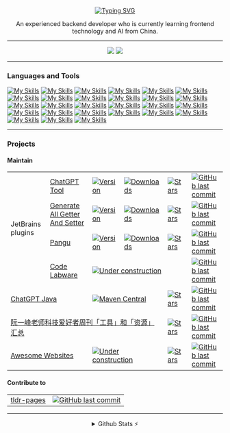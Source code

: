 <p align="center">
 <a href="https://git.io/typing-svg"><img src="https://readme-typing-svg.demolab.com?font=Pacifico&size=30&duration=2500&pause=500&center=true&vCenter=true&width=435&lines=Hi+there+%F0%9F%91%8B;I+am+Ethan+Liu+%F0%9F%98%B8" alt="Typing SVG" /></a>
</p>

<p align="center">
An experienced backend developer who is currently learning frontend technology and AI from China.
</p>

---

<!-- ![](https://komarev.com/ghpvc/?username=LiLittleCat&color=brightgreen&style=for-the-badge) ![](https://hit.yhype.me/github/profile?user_id=40536573) -->

<p align="center">
<a href="https://github.com/LiLittleCat"><img src="https://img.shields.io/badge/Always%20Be-Coding-blue?style=for-the-badge"/></a>
  <a href="https://github.com/LiLittleCat"><img src="https://komarev.com/ghpvc/?username=LiLittleCat&color=brightgreen&style=for-the-badge"/></a>
</p>

<!-- --- -->
---

### Languages and Tools

[![My Skills](https://skillicons.dev/icons?i=java)](https://skillicons.dev)
[![My Skills](https://skillicons.dev/icons?i=spring)](https://skillicons.dev)
[![My Skills](https://skillicons.dev/icons?i=py)](https://skillicons.dev)
[![My Skills](https://skillicons.dev/icons?i=html)](https://skillicons.dev)
[![My Skills](https://skillicons.dev/icons?i=css)](https://skillicons.dev)
[![My Skills](https://skillicons.dev/icons?i=c)](https://skillicons.dev)
[![My Skills](https://skillicons.dev/icons?i=maven)](https://skillicons.dev)
[![My Skills](https://skillicons.dev/icons?i=gradle)](https://skillicons.dev)
[![My Skills](https://skillicons.dev/icons?i=bash)](https://skillicons.dev)
[![My Skills](https://skillicons.dev/icons?i=linux)](https://skillicons.dev)
[![My Skills](https://skillicons.dev/icons?i=jenkins)](https://skillicons.dev)
[![My Skills](https://skillicons.dev/icons?i=docker)](https://skillicons.dev)
[![My Skills](https://skillicons.dev/icons?i=idea)](https://skillicons.dev)
[![My Skills](https://skillicons.dev/icons?i=vscode)](https://skillicons.dev)
[![My Skills](https://skillicons.dev/icons?i=vim)](https://skillicons.dev)
[![My Skills](https://skillicons.dev/icons?i=postman)](https://skillicons.dev)
[![My Skills](https://skillicons.dev/icons?i=md)](https://skillicons.dev)
[![My Skills](https://skillicons.dev/icons?i=git)](https://skillicons.dev)
[![My Skills](https://skillicons.dev/icons?i=github)](https://skillicons.dev)
[![My Skills](https://skillicons.dev/icons?i=gitlab)](https://skillicons.dev)
[![My Skills](https://skillicons.dev/icons?i=githubactions)](https://skillicons.dev)
[![My Skills](https://skillicons.dev/icons?i=nginx)](https://skillicons.dev)
[![My Skills](https://skillicons.dev/icons?i=kafka)](https://skillicons.dev)
[![My Skills](https://skillicons.dev/icons?i=mysql)](https://skillicons.dev)
[![My Skills](https://skillicons.dev/icons?i=postgres)](https://skillicons.dev)
[![My Skills](https://skillicons.dev/icons?i=redis)](https://skillicons.dev)
[![My Skills](https://skillicons.dev/icons?i=sqlite)](https://skillicons.dev)

---

### Projects

#### Maintain

<table>
<tbody>
  <tr>
    <td rowspan="4">JetBrains plugins</td>
    <td><a href="https://github.com/LiLittleCat/intellij-chatgpt" target="_blank">ChatGPT Tool</a></td>
    <td> <a href="https://plugins.jetbrains.com/plugin/20629-chatgpt-tool" target="_blank"><img
                        src="https://img.shields.io/jetbrains/plugin/v/20629-chatgpt-tool.svg?style=flat-square"
                        alt="Version"></a></td>
    <td><a href="https://plugins.jetbrains.com/plugin/20629-chatgpt-tool" target="_blank"><img
                        src="https://img.shields.io/jetbrains/plugin/d/20629-chatgpt-tool.svg?style=flat-square"
                        alt="Downloads"></a></td>
    <td><a href="https://github.com/LiLittleCat/intellij-chatgpt" target="_blank"><img
                        src="https://img.shields.io/github/stars/LiLittleCat/intellij-chatgpt?style=flat-square"
                        alt="Stars"></a></td>
    <td> <a href="https://github.com/LiLittleCat/intellij-chatgpt/commits" target="_blank"><img
                        src="https://img.shields.io/github/last-commit/LiLittleCat/intellij-chatgpt?style=flat-square&amp;label=last"
                        alt="GitHub last commit"></a></td>
  </tr>
  <tr>
    <td><a href="https://github.com/LiLittleCat/intellij-generate-all-getter-and-setter" target="_blank">Generate All Getter And
                    Setter</a></td>
    <td><a href="https://plugins.jetbrains.com/plugin/18969-generate-all-getter-and-setter" target="_blank"><img
                        src="https://img.shields.io/jetbrains/plugin/v/18969-generate-all-getter-and-setter.svg?style=flat-square"
                        alt="Version"></a></td>
    <td> <a href="https://plugins.jetbrains.com/plugin/18969-generate-all-getter-and-setter" target="_blank"><img
                        src="https://img.shields.io/jetbrains/plugin/d/18969-generate-all-getter-and-setter.svg?style=flat-square"
                        alt="Downloads"></a></td>
    <td><a href="https://github.com/LiLittleCat/intellij-generate-all-getter-and-setter" target="_blank"><img
                        src="https://img.shields.io/github/stars/LiLittleCat/intellij-generate-all-getter-and-setter?style=flat-square"
                        alt="Stars"></a></td>
    <td><a href="https://github.com/LiLittleCat/intellij-generate-all-getter-and-setter/commits" target="_blank"><img
                        src="https://img.shields.io/github/last-commit/LiLittleCat/intellij-generate-all-getter-and-setter?style=flat-square&amp;label=last"
                        alt="GitHub last commit"></a></td>
  </tr>
  <tr>
    <td><a href="https://github.com/LiLittleCat/intellij-pangu" target="_blank">Pangu</a></td>
    <td> <a href="https://plugins.jetbrains.com/plugin/19665-pangu" target="_blank"><img
                        src="https://img.shields.io/jetbrains/plugin/v/19665-pangu.svg?style=flat-square"
                        alt="Version"></a></td>
    <td> <a href="https://plugins.jetbrains.com/plugin/19665-pangu" target="_blank"><img
                        src="https://img.shields.io/jetbrains/plugin/d/19665-pangu.svg?style=flat-square"
                        alt="Downloads"></a></td>
    <td> <a href="https://github.com/LiLittleCat/intellij-pangu" target="_blank"><img
                        src="https://img.shields.io/github/stars/LiLittleCat/intellij-pangu?style=flat-square"
                        alt="Stars"></a></td>
    <td>  <a href="https://github.com/LiLittleCat/intellij-pangu/commits" target="_blank"><img
                        src="https://img.shields.io/github/last-commit/LiLittleCat/intellij-pangu?style=flat-square&amp;label=last"
                        alt="GitHub last commit"></a></td>
  </tr>
  <tr>
    <td><a href="https://github.com/CodeLabware/intellij-code-labware" target="_blank">Code Labware</a></td>
    <td colspan=3 > <a href="https://github.com/CodeLabware/intellij-code-labware" target="_blank"><img
                        src="https://img.shields.io/badge/under-construction-yellow?style=flat-square&amp;logo=rubocop"
                        alt="Under construction"></a></td>
    <td> <a href="https://github.com/CodeLabware/intellij-code-labware/commits" target="_blank"><img
                        src="https://img.shields.io/github/last-commit/CodeLabware/intellij-code-labware?style=flat-square&amp;label=last"
                        alt="GitHub last commit"></a></td>
  </tr>
  <tr>
    <td colspan=2><a href="https://github.com/LiLittleCat/ChatGPT" target="_blank">ChatGPT Java</a></td>
    <td colspan=2><a href="https://central.sonatype.com/artifact/com.lilittlecat/chatgpt/1.0.0" target="_blank"><img
                    src="https://img.shields.io/maven-central/v/com.lilittlecat/chatgpt?style=flat-square"
                    alt="Maven Central"></a></td>
    <td><a href="https://github.com/LiLittleCat/ChatGPT" target="_blank"><img
                    src="https://img.shields.io/github/stars/LiLittleCat/ChatGPT?style=flat-square" alt="Stars"></a></td>
    <td> <a href="https://github.com/LiLittleCat/ChatGPT/commits" target="_blank"><img
                    src="https://img.shields.io/github/last-commit/LiLittleCat/ChatGPT?style=flat-square&amp;label=last"
                    alt="GitHub last commit"></a></td>
  </tr>
  <tr>
    <td colspan=4><a href="https://github.com/LiLittleCat/tools-in-ruanyf-weekly" target="_blank">阮一峰老师科技爱好者周刊「工具」和「资源」汇总</a></td>
    <td><a href="https://github.com/LiLittleCat/tools-in-ruanyf-weekly" target="_blank"><img
                    src="https://img.shields.io/github/stars/LiLittleCat/tools-in-ruanyf-weekly?style=flat-square"
                    alt="Stars"></a></td>
    <td> <a href="https://github.com/LiLittleCat/tools-in-ruanyf-weekly/commits" target="_blank"><img
                    src="https://img.shields.io/github/last-commit/LiLittleCat/tools-in-ruanyf-weekly?style=flat-square&amp;label=last"
                    alt="GitHub last commit"></a></td>
  </tr>
  <tr>
    <td colspan=2><a href="https://github.com/LiLittleCat/awesome-websites" target="_blank">Awesome Websites</a></td>
    <td colspan=2><a href="https://github.com/LiLittleCat/awesome-websites" target="_blank"><img
                    src="https://img.shields.io/badge/under-construction-yellow?style=flat-square&amp;logo=rubocop"
                    alt="Under construction"></a></td>
    <td><a href="https://github.com/LiLittleCat/awesome-websites" target="_blank"><img
                    src="https://img.shields.io/github/stars/LiLittleCat/awesome-websites?style=flat-square"
                    alt="Stars"></a></td>
    <td><a href="https://github.com/LiLittleCat/awesome-websites/commits" target="_blank"><img
                    src="https://img.shields.io/github/last-commit/LiLittleCat/awesome-websites?style=flat-square&amp;label=last"
                    alt="GitHub last commit"></a></td>
  </tr>
</tbody>
</table>

#### Contribute to

<table>
<tbody>
  <tr>
    <td><a href="https://github.com/tldr-pages/tldr>" target="_blank">tldr-pages</a></td>
    <td><a href="https://github.com/tldr-pages/tldr/commits?author=lilittlecat" target="_blank"><img
                    src="https://img.shields.io/github/last-commit/LiLittleCat/tldr?style=flat-square&label=last"
                    alt="GitHub last commit"></a></td>
  </tr>
  </tbody>
</table>

---

<details align="center" >
  <summary>Github Stats ⚡</summary>

  <a href="#">![Github stats](https://github-readme-stats.vercel.app/api?username=LiLittleCat&theme=onedark&count_private=true&hide_border=true&line_height=20&hide_title=true)</a>
  <a href="#">![Top Langs](https://github-readme-stats.vercel.app/api/top-langs/?username=LiLittleCat&layout=compact&theme=onedark&count_private=true&hide_border=true&hide_title=true)</a>
  </br>
  <a href="#">![trophy](https://github-profile-trophy.vercel.app/?username=LiLittleCat&theme=onedark&count_private=true&hide_border=true&line_height=20&hide_title=true&row=1)</a>
</details>

<!-- [![LiLittleCat's GitHub stats](https://github-readme-stats.vercel.app/api?username=LiLittleCat)](https://github.com/anuraghazra/github-readme-stats) -->
<!--
**LiLittleCat/LiLittleCat** is a ✨ _special_ ✨ repository because its `README.md` (this file) appears on your GitHub profile.

Here are some ideas to get you started:

- 🔭 I’m currently working on ...
- 🌱 I’m currently learning ...
- 👯 I’m looking to collaborate on ...
- 🤔 I’m looking for help with ...
- 💬 Ask me about ...
- 📫 How to reach me: ...
- 😄 Pronouns: ...
- ⚡ Fun fact: ...
-->
